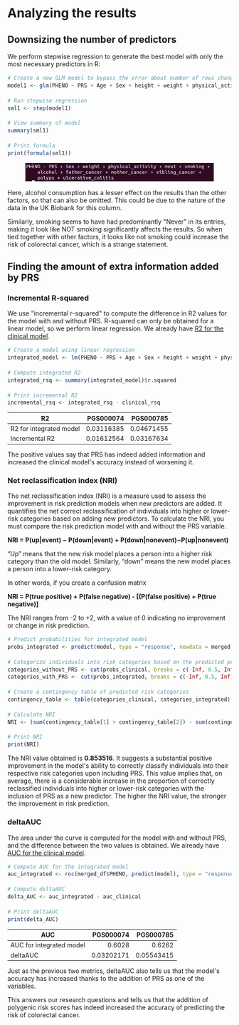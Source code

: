 # Analyzing the results

## Downsizing the number of predictors

We perform stepwise regression to generate the best model with only the most necessary predictors in R:

```r
# Create a new GLM model to bypass the error about number of rows changing
model1 <- glm(PHENO ~ PRS + Age + Sex + height + weight + physical_activity + meat + smoking + alcohol + father_cancer + mother_cancer + sibling_cancer + polyps + crohns_disease + ulcerative_colitis, data = model_1$model, family = binomial)

# Run stepwise regression
sml1 <- step(model1)

# View summary of model
summary(sml1)

# Print formula
print(formula(sml1))
```

<figure><img src="../.gitbook/assets/image (1).png" alt=""><figcaption></figcaption></figure>

Here, alcohol consumption has a lesser effect on the results than the other factors, so that can also be omitted. This could be due to the nature of the data in the UK Biobank for this column.

Similarly, smoking seems to have had predominantly "Never" in its entries, making it look like NOT smoking significantly affects the results. So when tied together with other factors, it looks like not smoking could increase the risk of colorectal cancer, which is a strange statement.

## Finding the amount of extra information added by PRS

### Incremental R-squared

We use "incremental r-squared" to compute the difference in R2 values for the model with and without PRS. R-squared can only be obtained for a linear model, so we perform linear regression. We already have [R2 for the clinical model](../clinical-risk-factors/analyzing-the-results.md#r-squared-r2).

```r
# Create a model using linear regression
integrated_model <- lm(PHENO ~ PRS + Age + Sex + height + weight + physical_activity + meat + smoking + alcohol + father_cancer + mother_cancer + sibling_cancer + polyps + crohns_disease + ulcerative_colitis, data = merged_df, family = binomial)

# Compute integrated R2
integrated_rsq <- summary(integrated_model)$r.squared

# Print incremental R2
incremental_rsq <- integrated_rsq - clinical_rsq
```

| R2                      |  PGS000074 |  PGS000785 |
| ----------------------- | ---------: | ---------: |
| R2 for integrated model | 0.03116385 | 0.04671455 |
| Incremental R2          | 0.01612564 | 0.03167634 |

The positive values say that PRS has indeed added information and increased the clinical model's accuracy instead of worsening it.&#x20;

### Net reclassification index (NRI)

The net reclassification index (NRI) is a measure used to assess the improvement in risk prediction models when new predictors are added. It quantifies the net correct reclassification of individuals into higher or lower-risk categories based on adding new predictors. To calculate the NRI, you must compare the risk prediction model with and without the PRS variable.

**NRI = P(up|event) − P(down|event) + P(down|nonevent)−P(up|nonevent)**

“Up” means that the new risk model places a person into a higher risk category than the old model. Similarly, “down” means the new model places a person into a lower-risk category.

In other words, if you create a confusion matrix

**NRI = P(true positive) + P(false negative) - \[(P(false positive) + P(true negative)]**

The NRI ranges from -2 to +2, with a value of 0 indicating no improvement or change in risk prediction.

```r
# Predict probabilities for integrated model
probs_integrated <- predict(model, type = "response", newdata = merged_df)

# Categorize individuals into risk categories based on the predicted probabilities
categories_without_PRS <- cut(probs_clinical, breaks = c(-Inf, 0.5, Inf), labels = c("Low", "High"))
categories_with_PRS <- cut(probs_integrated, breaks = c(-Inf, 0.5, Inf), labels = c("Low", "High"))

# Create a contingency table of predicted risk categories
contingency_table <- table(categories_clinical, categories_integrated)

# Calculate NRI
NRI <- (sum(contingency_table[1] + contingency_table[2]) - sum(contingency_table[3] + contingency_table[4])) / sum(contingency_table)

# Print NRI
print(NRI)
```

The NRI value obtained is **0.853516**. It suggests a substantial positive improvement in the model's ability to correctly classify individuals into their respective risk categories upon including PRS. This value implies that, on average, there is a considerable increase in the proportion of correctly reclassified individuals into higher or lower-risk categories with the inclusion of PRS as a new predictor. The higher the NRI value, the stronger the improvement in risk prediction.

### deltaAUC

The area under the curve is computed for the model with and without PRS, and the difference between the two values is obtained. We already have [AUC for the clinical model](../clinical-risk-factors/analyzing-the-results.md#area-under-the-curve-auc).

```r
# Compute AUC for the integrated model
auc_integrated <- roc(merged_df$PHENO, predict(model), type = "response"))$auc

# Compute deltaAUC
delta_AUC <- auc_integrated - auc_clinical

# Print deltaAUC
print(delta_AUC)
```

| AUC                      |  PGS000074 |  PGS000785 |
| ------------------------ | ---------: | ---------: |
| AUC for integrated model |     0.6028 |     0.6262 |
| deltaAUC                 | 0.03202171 | 0.05543415 |

Just as the previous two metrics, deltaAUC also tells us that the model's accuracy has increased thanks to the addition of PRS as one of the variables.&#x20;

This answers our research questions and tells us that the addition of polygenic risk scores has indeed increased the accuracy of predicting the risk of colorectal cancer.
